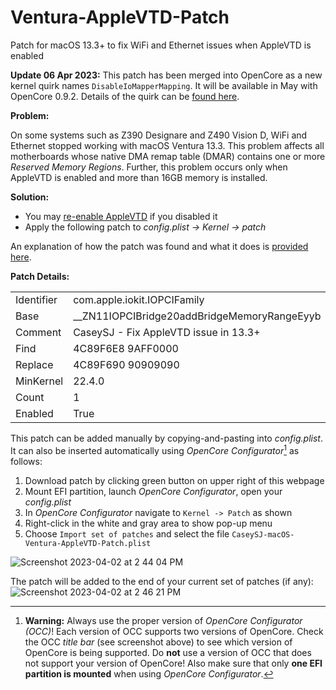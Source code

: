 # Ventura-AppleVTD-Patch
Patch for macOS 13.3+ to fix WiFi and Ethernet issues when AppleVTD is enabled

**Update 06 Apr 2023:**
This patch has been merged into OpenCore as a new kernel quirk names `DisableIoMapperMapping`. It will be available in May with OpenCore 0.9.2. Details of the quirk can be [found here](https://github.com/acidanthera/OpenCorePkg/pull/440). 

**Problem:**

On some systems such as Z390 Designare and Z490 Vision D, WiFi and Ethernet stopped working with macOS Ventura 13.3. This problem affects all motherboards whose native DMA remap table (DMAR) contains one or more *Reserved Memory Regions*. Further, this problem occurs only when AppleVTD is enabled and more than 16GB memory is installed.


**Solution:**

- You may [re-enable AppleVTD](https://www.tonymacx86.com/threads/success-gigabyte-designare-z390-thunderbolt-3-i7-9700k-amd-rx-580.316533/post-2262129) if you disabled it
- Apply the following patch to *config.plist -> Kernel -> patch*

An explanation of how the patch was found and what it does is [provided here](https://www.tonymacx86.com/threads/success-gigabyte-designare-z390-thunderbolt-3-i7-9700k-amd-rx-580.316533/post-2365883).

**Patch Details:**

<table>
<tbody>
<tr>
<td>Identifier</th>
<td>com.apple.iokit.IOPCIFamily</th>
</tr>
<tr>
<td>Base</td>
<td>__ZN11IOPCIBridge20addBridgeMemoryRangeEyyb</td>
</tr>
<tr>
<td>Comment</td>
<td>CaseySJ - Fix AppleVTD issue in 13.3+</td>
</tr>
<tr>
<td>Find</td>
<td>4C89F6E8 9AFF0000</td>
</tr>
<tr>
<td>Replace</td>
<td>4C89F690 90909090</td>
</tr>
<tr>
<td>MinKernel</td>
<td>22.4.0</td>
</tr>
<tr>
<td>Count</td>
<td>1</td>
</tr>
<tr>
<td>Enabled</td>
<td>True</td>
</tr>
</tbody>
</table>


This patch can be added manually by copying-and-pasting into *config.plist*. It can also be inserted automatically using *OpenCore Configurator*[^1] as follows:

1. Download patch by clicking green button on upper right of this webpage
2. Mount EFI partition, launch *OpenCore Configurator*, open your *config.plist*
3. In *OpenCore Configurator* navigate to `Kernel -> Patch` as shown
4. Right-click in the white and gray area to show pop-up menu 
5. Choose `Import set of patches` and select the file `CaseySJ-macOS-Ventura-AppleVTD-Patch.plist`

![Screenshot 2023-04-02 at 2 44 04 PM](https://user-images.githubusercontent.com/48335376/229380690-095ec4b8-1687-4dba-83ba-7f17ff050873.png)

The patch will be added to the end of your current set of patches (if any):
![Screenshot 2023-04-02 at 2 46 21 PM](https://user-images.githubusercontent.com/48335376/229380708-bec893c7-1673-4da5-a743-17f14701e5ce.png)

[^1]: **Warning:** Always use the proper version of *OpenCore Configurator (OCC)*! Each version of OCC supports two versions of OpenCore. Check the OCC *title bar* (see screenshot above) to see which version of OpenCore is being supported. Do **not** use a version of OCC that does not support your version of OpenCore! Also make sure that only **one EFI partition is mounted** when using *OpenCore Configurator*.
